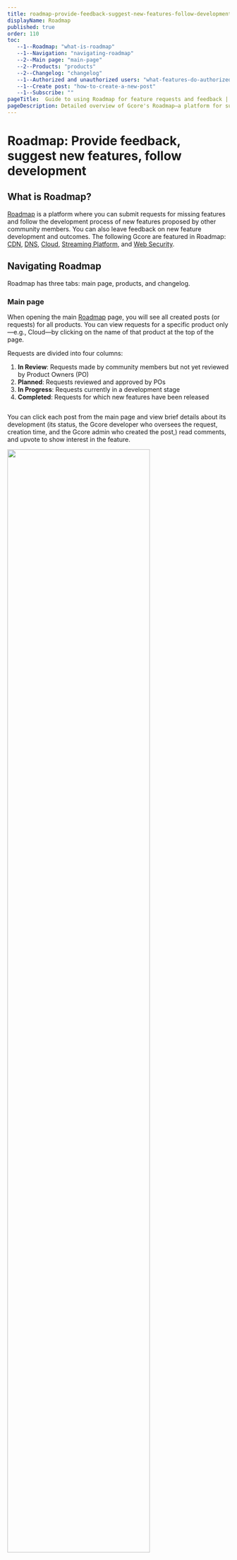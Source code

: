 ```yaml
---
title: roadmap-provide-feedback-suggest-new-features-follow-development
displayName: Roadmap
published: true
order: 110
toc:
   --1--Roadmap: "what-is-roadmap"
   --1--Navigation: "navigating-roadmap"
   --2--Main page: "main-page"
   --2--Products: "products"
   --2--Changelog: "changelog"
   --1--Authorized and unauthorized users: "what-features-do-authorized-and-unauthorized-users-have"
   --1--Create post: "how-to-create-a-new-post"
   --1--Subscribe: ""
pageTitle:  Guide to using Roadmap for feature requests and feedback | Gcore 
pageDescription: Detailed overview of Gcore's Roadmap—a platform for submitting feature requests, tracking development, and giving feedback. 
---
```

# Roadmap: Provide feedback, suggest new features, follow development

## What is Roadmap?

<a href="https://roadmap.gcore.com" target="_blank">Roadmap</a> is a platform where you can submit requests for missing features and follow the development process of new features proposed by other community members. You can also leave feedback on new feature development and outcomes. 
The following Gcore are featured in Roadmap: <a href="https://roadmap.gcore.com/roadmap/b/cdn" target="_blank">CDN</a>, <a href="https://roadmap.gcore.com/roadmap/b/dns" target="_blank">DNS</a>, <a href="https://roadmap.gcore.com/roadmap/b/cloud" target="_blank">Cloud</a>, <a href="https://roadmap.gcore.com/roadmap/b/streaming" target="_blank">Streaming Platform</a>, and <a href="https://roadmap.gcore.com/roadmap/b/web-protection" target="_blank">Web Security</a>. 

## Navigating Roadmap

Roadmap has three tabs: main page, products, and changelog.

### Main page

When opening the main <a href="https://roadmap.gcore.com" target="_blank">Roadmap</a> page, you will see all created posts (or requests) for all products. You can view requests for a specific product only—e.g., Cloud—by clicking on the name of that product at the top of the page. 

Requests are divided into four columns:

1. **In Review**: Requests made by community members but not yet reviewed by Product Owners (PO)
2. **Planned**: Requests reviewed and approved by POs
3. **In Progress**: Requests currently in a development stage
4. **Completed**: Requests for which new features have been released

<img src="https://assets.gcore.pro/docs/account-settings/roadmap-provide-feedback-suggest-new-features-follow-development/roadmap-10.png" alt="">

You can click each post from the main page and view brief details about its development (its status, the Gcore developer who oversees the request, creation time, and the Gcore admin who created the post,) read comments, and upvote to show interest in the feature. 

<img src="https://assets.gcore.pro/docs/account-settings/roadmap-provide-feedback-suggest-new-features-follow-development/roadmap-20.png" alt="" width="80%">

### Products

View requests for a particular product by selecting it in the “Products” tab/dropdown:

<img src="https://assets.gcore.pro/docs/account-settings/roadmap-provide-feedback-suggest-new-features-follow-development/roadmap-30.png" alt="" width="50%">

For example, if we select CDN, the following page will open displaying all relevant posts. Here you can range posts by necessary criteria (date, amount of votes, or status) or search for a particular post by typing keywords in the search bar.

<img src="https://assets.gcore.pro/docs/account-settings/roadmap-provide-feedback-suggest-new-features-follow-development/roadmap-40.png" alt="" width="80%">

### Changelog

Under the “Changelog” tab, you can view all the latest Gcore releases, tag posts with reactions, and share via email, Twitter, or by simply copying the link.

<img src="https://assets.gcore.pro/docs/account-settings/roadmap-provide-feedback-suggest-new-features-follow-development/roadmap-50.png" alt="" width="80%">

## What features do authorized and unauthorized users have?

Authorized and unauthorized users have different rights. Roadmap uses the <a href="https://gcore.com/docs/account-settings/create-an-account-for-an-individual-or-legal-entity" target="_blank">same account as Gcore</a>. You can sign in or sign up with email, SSO, Google, Apple, GitHub, and Microsoft.

<table>
<tr>
<td></td>
<td><b>Authorized</b></td>
<td><b>Unauthorized</b></td>
</tr>
<tr>
<td>View comments</td>
<td>+</td>
<td>+</td>
</tr>
<tr>
<td>Vote</td>
<td>+</td>
<td>+</td>
</tr>
<tr>
<td>Check activities</td>
<td>+</td>
<td>+</td>
</tr>
<tr>
<td>Comment</td>
<td>+</td>
<td>-</td>
</tr>
<tr>
<td>Subscribe to posts</td>
<td>+</td>
<td>-</td>
</tr>
<tr>
<td>Switch a light/dark mode</td>
<td>+</td>
<td>-</td>
</tr>
<tr>
<td>View profile settings</td>
<td>+</td>
<td>-</td>
</tr>
</table>

Below, we will look at some of the available actions that require clarification.

## How to create a new post

1\. Click **New post**.

<img src="https://assets.gcore.pro/docs/account-settings/roadmap-provide-feedback-suggest-new-features-follow-development/roadmap-60.png" alt="" width="80%">

2\. Enter the title of your request, select a product, type a description, and click **New post**.

<img src="https://assets.gcore.pro/docs/account-settings/roadmap-provide-feedback-suggest-new-features-follow-development/roadmap-70.png" alt="" width="50%">

Your post will appear in the “In Review” column.

## How to subscribe to posts

Open the post for which you want to track activity and press **Subscribe**.

<img src="https://assets.gcore.pro/docs/account-settings/roadmap-provide-feedback-suggest-new-features-follow-development/roadmap-80.png" alt="" width="80%">